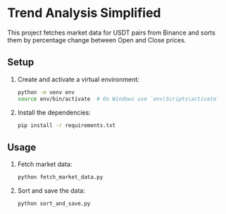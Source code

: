 # Trend Analysis Simplified

This project fetches market data for USDT pairs from Binance and sorts them by percentage change between Open and Close prices.

## Setup

1. Create and activate a virtual environment:
    ```bash
    python -m venv env
    source env/bin/activate  # On Windows use `env\Scripts\activate`
    ```

2. Install the dependencies:
    ```bash
    pip install -r requirements.txt
    ```

## Usage

1. Fetch market data:
    ```bash
    python fetch_market_data.py
    ```

2. Sort and save the data:
    ```bash
    python sort_and_save.py
    ```
